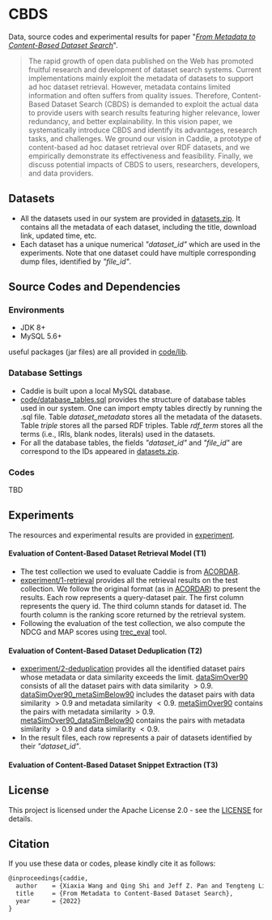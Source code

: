 # CBDS

Data, source codes and experimental results for paper "*[From Metadata to Content-Based Dataset Search](https://github.com/nju-websoft/CBDS)*". 

> The rapid growth of open data published on the Web has promoted fruitful research and development of dataset search systems. Current implementations mainly exploit the metadata of datasets to support ad hoc dataset retrieval. However, metadata contains limited information and often suffers from quality issues. Therefore, Content-Based Dataset Search (CBDS) is demanded to exploit the actual data to provide users with search results featuring higher relevance, lower redundancy, and better explainability. In this vision paper, we systematically introduce CBDS and identify its advantages, research tasks, and challenges. We ground our vision in Caddie, a prototype of content-based ad hoc dataset retrieval over RDF datasets, and we empirically demonstrate its effectiveness and feasibility. Finally, we discuss potential impacts of CBDS to users, researchers, developers, and data providers.

## Datasets

- All the datasets used in our system are provided in [datasets.zip](https://github.com/nju-websoft/CBDS/blob/main/datasets.zip). It contains all the metadata of each dataset, including the title, download link, updated time, etc. 
- Each dataset has a unique numerical *"dataset_id"* which are used in the experiments. Note that one dataset could have multiple corresponding dump files, identified by *"file_id"*.

## Source Codes and Dependencies

### Environments

- JDK 8+
- MySQL 5.6+

useful packages (jar files) are all provided in [code/lib](https://github.com/nju-websoft/CBDS/tree/main/code/lib). 

### Database Settings

- Caddie is built upon a local MySQL database. 
- [code/database_tables.sql](code/database_tables.sql) provides the structure of database tables used in our system. One can import empty tables directly by running the .sql file. Table *dataset_metadata* stores all the metadata of the datasets. Table *triple* stores all the parsed RDF triples. Table *rdf_term* stores all the terms (i.e., IRIs, blank nodes, literals) used in the datasets. 
- For all the database tables, the fields *"dataset_id"* and *"file_id"* are correspond to the IDs appeared in [datasets.zip](https://github.com/nju-websoft/CBDS/blob/main/datasets.zip).

### Codes

TBD

## Experiments

The resources and experimental results are provided in [experiment](https://github.com/nju-websoft/CBDS/tree/main/experiment).

#### Evaluation of Content-Based Dataset Retrieval Model (T1)

- The test collection we used to evaluate Caddie is from [ACORDAR](https://github.com/nju-websoft/ACORDAR). 
- [experiment/1-retrieval](experiment/1-retrieval) provides all the retrieval results on the test collection. We follow the original format (as in [ACORDAR](https://github.com/nju-websoft/ACORDAR)) to present the results. Each row represents a query-dataset pair. The first column represents the query id. The third column stands for dataset id. The fourth column is the ranking score returned by the retrieval system. 
- Following the evaluation of the test collection, we also compute the NDCG and MAP scores using [trec_eval](https://trec.nist.gov/trec_eval/) tool.

#### Evaluation of Content-Based Dataset Deduplication (T2)

- [experiment/2-deduplication](experiment/2-deduplication) provides all the identified dataset pairs whose metadata or data similarity exceeds the limit. [dataSimOver90](https://github.com/nju-websoft/CBDS/blob/main/experiment/2-deduplication/dataSimOver90.txt) consists of all the dataset pairs with data similarity $> 0.9$. [dataSimOver90_metaSimBelow90](https://github.com/nju-websoft/CBDS/blob/main/experiment/2-deduplication/dataSimOver90_metaSimBelow90.txt) includes the dataset pairs with data similarity $> 0.9$ and metadata similarity $< 0.9$. [metaSimOver90](https://github.com/nju-websoft/CBDS/blob/main/experiment/2-deduplication/metaSimOver90.txt) contains the pairs with metadata similarity $> 0.9$. [metaSimOver90_dataSimBelow90](https://github.com/nju-websoft/CBDS/blob/main/experiment/2-deduplication/metaSimOver90_dataSimBelow90.txt) contains the pairs with metadata similarity $> 0.9$ and data similarity $< 0.9$. 
- In the result files, each row represents a pair of datasets identified by their *"dataset_id"*. 

#### Evaluation of Content-Based Dataset Snippet Extraction (T3)


## License

 This project is licensed under the Apache License 2.0 - see the [LICENSE](https://github.com/nju-websoft/CBDS/blob/main/LICENSE) for details. 

## Citation

If you use these data or codes, please kindly cite it as follows:

```latex
@inproceedings{caddie,
  author    = {Xiaxia Wang and Qing Shi and Jeff Z. Pan and Tengteng Lin and Qiaosheng Chen and Baifan Zhou and Evgeny Kharlamov and Wei Hu and Gong Cheng},
  title     = {From Metadata to Content-Based Dataset Search},
  year      = {2022}
}
```
